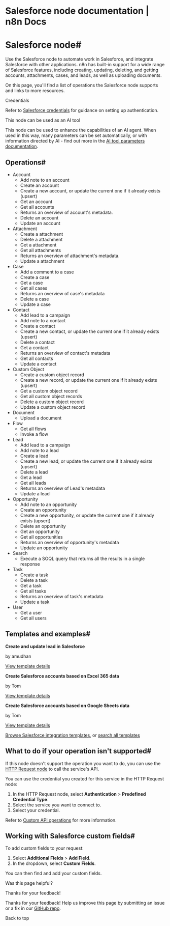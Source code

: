 # Salesforce node documentation | n8n Docs

[ ](https://github.com/n8n-io/n8n-docs/edit/main/docs/integrations/builtin/app-nodes/n8n-nodes-base.salesforce.md "Edit this page")

# Salesforce node#

Use the Salesforce node to automate work in Salesforce, and integrate Salesforce with other applications. n8n has built-in support for a wide range of Salesforce features, including creating, updating, deleting, and getting accounts, attachments, cases, and leads, as well as uploading documents. 

On this page, you'll find a list of operations the Salesforce node supports and links to more resources.

Credentials

Refer to [Salesforce credentials](../../credentials/salesforce/) for guidance on setting up authentication. 

This node can be used as an AI tool

This node can be used to enhance the capabilities of an AI agent. When used in this way, many parameters can be set automatically, or with information directed by AI - find out more in the [AI tool parameters documentation](../../../../advanced-ai/examples/using-the-fromai-function/).

## Operations#

  * Account
    * Add note to an account
    * Create an account
    * Create a new account, or update the current one if it already exists (upsert)
    * Get an account
    * Get all accounts
    * Returns an overview of account's metadata.
    * Delete an account
    * Update an account
  * Attachment
    * Create a attachment
    * Delete a attachment
    * Get a attachment
    * Get all attachments
    * Returns an overview of attachment's metadata.
    * Update a attachment
  * Case
    * Add a comment to a case
    * Create a case
    * Get a case
    * Get all cases
    * Returns an overview of case's metadata
    * Delete a case
    * Update a case
  * Contact
    * Add lead to a campaign
    * Add note to a contact
    * Create a contact
    * Create a new contact, or update the current one if it already exists (upsert)
    * Delete a contact
    * Get a contact
    * Returns an overview of contact's metadata
    * Get all contacts
    * Update a contact
  * Custom Object
    * Create a custom object record
    * Create a new record, or update the current one if it already exists (upsert)
    * Get a custom object record
    * Get all custom object records
    * Delete a custom object record
    * Update a custom object record
  * Document
    * Upload a document
  * Flow
    * Get all flows
    * Invoke a flow
  * Lead
    * Add lead to a campaign
    * Add note to a lead
    * Create a lead
    * Create a new lead, or update the current one if it already exists (upsert)
    * Delete a lead
    * Get a lead
    * Get all leads
    * Returns an overview of Lead's metadata
    * Update a lead
  * Opportunity
    * Add note to an opportunity
    * Create an opportunity
    * Create a new opportunity, or update the current one if it already exists (upsert)
    * Delete an opportunity
    * Get an opportunity
    * Get all opportunities
    * Returns an overview of opportunity's metadata
    * Update an opportunity
  * Search
    * Execute a SOQL query that returns all the results in a single response
  * Task
    * Create a task
    * Delete a task
    * Get a task
    * Get all tasks
    * Returns an overview of task's metadata
    * Update a task
  * User
    * Get a user
    * Get all users

## Templates and examples#

**Create and update lead in Salesforce**

by amudhan

[View template details](https://n8n.io/workflows/664-create-and-update-lead-in-salesforce/)

**Create Salesforce accounts based on Excel 365 data**

by Tom

[View template details](https://n8n.io/workflows/1793-create-salesforce-accounts-based-on-excel-365-data/)

**Create Salesforce accounts based on Google Sheets data**

by Tom

[View template details](https://n8n.io/workflows/1792-create-salesforce-accounts-based-on-google-sheets-data/)

[Browse Salesforce integration templates](https://n8n.io/integrations/salesforce/), or [search all templates](https://n8n.io/workflows/)

## What to do if your operation isn't supported#

If this node doesn't support the operation you want to do, you can use the [HTTP Request node](../../core-nodes/n8n-nodes-base.httprequest/) to call the service's API.

You can use the credential you created for this service in the HTTP Request node: 

  1. In the HTTP Request node, select **Authentication** > **Predefined Credential Type**.
  2. Select the service you want to connect to.
  3. Select your credential.

Refer to [Custom API operations](../../../custom-operations/) for more information.

## Working with Salesforce custom fields#

To add custom fields to your request:

  1. Select **Additional Fields** > **Add Field**.
  2. In the dropdown, select **Custom Fields**.

You can then find and add your custom fields.

Was this page helpful? 

Thanks for your feedback! 

Thanks for your feedback! Help us improve this page by submitting an issue or a fix in our [GitHub repo](https://github.com/n8n-io/n8n-docs). 

Back to top